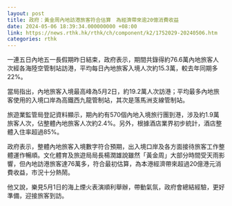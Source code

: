 ```yaml
---
layout: post
title: 政府：黃金周內地訪港旅客符合估算　為經濟帶來逾20億消費收益
date: 2024-05-06 18:39:34.000000000 +08:00
link: https://news.rthk.hk/rthk/ch/component/k2/1752029-20240506.htm
categories: rthk
---
```


一連五日內地五一長假期昨日結束，政府表示，期間共錄得約76.6萬內地旅客人次經各海陸空管制站訪港，平均每日內地旅客入境人次約15.3萬，較去年同期多22%。

當局指出，內地旅客入境最高峰為5月2日，約19.2萬人次訪港；平均最多內地旅客使用的入境口岸為高鐵西九龍管制站，其次是落馬洲支線管制站。

旅遊業監管局登記資料顯示，期內約有570個內地入境旅行團到港，涉及約1.9萬旅客人次，佔整體內地旅客人次約2.4%。另外，根據酒店業界初步統計，酒店整體入住率超過85%。

政府表示，整體內地旅客入境數字符合預期，出入境口岸及各方面接待旅客工作整體運作暢順。文化體育及旅遊局局長楊潤雄說雖然「黃金周」大部分時間受天雨影響，但內地訪港旅客達76萬多，符合最初估算，為本港經濟帶來超過20億港元消費收益，市況十分熱鬧。

他又說，樂見5月1日的海上煙火表演順利舉辦，帶動氣氛，政府會總結經驗，更好準備，迎接旅客到訪。
